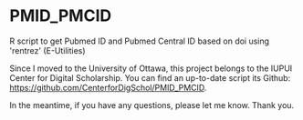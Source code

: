 # PMID_PMCID
R script to get Pubmed ID and Pubmed Central ID based on doi using 'rentrez' (E-Utilities)

Since I moved to the University of Ottawa, this project belongs to the IUPUI Center for Digital Scholarship. You can find an up-to-date script its Github: https://github.com/CenterforDigSchol/PMID_PMCID.

In the meantime, if you have any questions, please let me know. Thank you.
